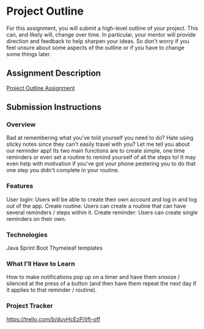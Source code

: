 # Project Outline
For this assignment, you will submit a high-level outline of your project. This can, and likely will, change over time. In particular, your mentor will provide direction and feedback to help sharpen your ideas. So don't worry if you feel unsure about some aspects of the outline or if you have to change some things later.

## Assignment Description
[Project Outline Assignment](https://education.launchcode.org/liftoff/modules/assignments/project-outline)

## Submission Instructions

### Overview

Bad at remembering what you've told yourself you need to do? Hate using sticky notes since they can't easily travel with you? Let me tell you about our reminder app! Its two main functions are to create simple, one time reminders or even set a routine to remind yourself of all the steps to! It may even help with motivation if you've got your phone pestering you to do that one step you didn't complete in your routine.

### Features

User login: Users will be able to create their own account and log in and log out of the app.
Create routine: Users can create a routine that can have several reminders / steps within it.
Create reminder: Users can create single reminders on their own.

### Technologies

Java
Sprint Boot
Thymeleaf templates

### What I'll Have to Learn

How to make notifications pop up on a timer and have them snooze / silenced at the press of a button (and then have them repeat the next day if it applies to that reminder / routine). 

### Project Tracker
https://trello.com/b/duvHcEzP/lift-off
